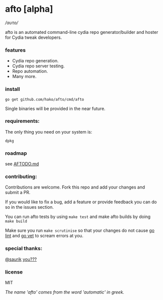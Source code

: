 # afto [alpha]

_/αυτο/_

afto is an automated command-line cydia repo generator/builder and hoster for Cydia tweak developers.

### features
+ Cydia repo generation.
+ Cydia repo server testing.
+ Repo automation.
+ Many more.

### install
`go get github.com/hako/afto/cmd/afto`

Single binaries will be provided in the near future.

### requirements:
The only thing you need on your system is:

`dpkg`

### roadmap
see [AFTODO.md](AFTODO.md)

### contributing:
Contributions are welcome. Fork this repo and add your changes and submit a PR. 

If you would like to fix a bug, add a feature or provide feedback you can do so in the issues section.

You can run afto tests by using `make test`
and make afto builds by doing `make build`

Make sure you run `make scrutinise` so that your changes do not cause [go lint](https://github.com/golang/lint) and [go vet](https://golang.org/cmd/vet/) to scream errors at you.


### special thanks:
[@saurik](http://twitter.com/saurik)
[you???](https://github.com/hako/afto#contributing)

### license

MIT

_The name 'afto' comes from the word 'automatic' in greek._
